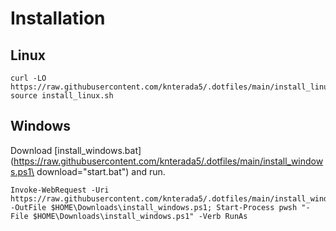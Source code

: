 # Installation

## Linux
```
curl -LO https://raw.githubusercontent.com/knterada5/.dotfiles/main/install_linux.sh; source install_linux.sh
```

## Windows
Download [install_windows.bat](https://raw.githubusercontent.com/knterada5/.dotfiles/main/install_windows.ps1\ download="start.bat") and run.
```
Invoke-WebRequest -Uri https://raw.githubusercontent.com/knterada5/.dotfiles/main/install_windows.ps1 -OutFile $HOME\Downloads\install_windows.ps1; Start-Process pwsh "-File $HOME\Downloads\install_windows.ps1" -Verb RunAs
```
